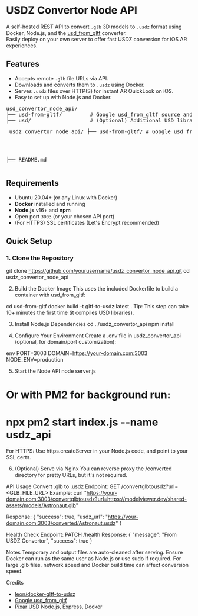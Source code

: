 # USDZ Convertor Node API

A self-hosted REST API to convert `.glb` 3D models to `.usdz` format using Docker, Node.js, and the [usd_from_gltf](https://github.com/google/usd_from_gltf) converter.  
Easily deploy on your own server to offer fast USDZ conversion for iOS AR experiences.



## Features

- Accepts remote `.glb` file URLs via API.
- Downloads and converts them to `.usdz` using Docker.
- Serves `.usdz` files over HTTP(S) for instant AR QuickLook on iOS.
- Easy to set up with Node.js and Docker.


<pre>
usd_convertor_node_api/
├── usd-from-gltf/         # Google usd_from_gltf source and Dockerfile(s)
├── usd/                   # (Optional) Additional USD libraries/assets if needed
<pre> usdz_convertor_node_api/ ├── usd-from-gltf/ # Google usd_from_gltf source and Dockerfile(s) ├── usd/ # (Optional) Additional USD libraries/assets if needed ├── usdz_convertor_api/ # Node.js Express API code │ ├── public/ │ │ └── converted/ # Exposed USDZ file output (publicly accessible) │ ├── temp/ # Temporary working files (not public) │ ├── .env # Environment variables │ ├── .gitignore │ ├── config.js │ ├── package.json │ ├── package-lock.json │ ├── sample.env │ └── server.js ├── README.md └── ... </pre>
├── README.md
</pre>



## Requirements

- Ubuntu 20.04+ (or any Linux with Docker)
- **Docker** installed and running
- **Node.js** v16+ and **npm**
- Open port `3003` (or your chosen API port)
- (For HTTPS) SSL certificates (Let's Encrypt recommended)


## Quick Setup
### 1. Clone the Repository
git clone https://github.com/yourusername/usdz_convertor_node_api.git
cd usdz_convertor_node_api

2. Build the Docker Image
This uses the included Dockerfile to build a container with usd_from_gltf:

cd usd-from-gltf
docker build -t gltf-to-usdz:latest .
Tip: This step can take 10+ minutes the first time (it compiles USD libraries).

3. Install Node.js Dependencies
cd ../usdz_convertor_api
npm install

5. Configure Your Environment
Create a .env file in usdz_convertor_api (optional, for domain/port customization):

env
PORT=3003
DOMAIN=https://your-domain.com:3003
NODE_ENV=production

5. Start the Node API
node server.js
# Or with PM2 for background run:
# npx pm2 start index.js --name usdz_api
For HTTPS: Use https.createServer in your Node.js code, and point to your SSL certs.

6. (Optional) Serve via Nginx
You can reverse proxy the /converted directory for pretty URLs, but it's not required.

API Usage
Convert .glb to .usdz
Endpoint:
GET /convertglbtousdz?url=<GLB_FILE_URL>
Example:
curl "https://your-domain.com:3003/convertglbtousdz?url=https://modelviewer.dev/shared-assets/models/Astronaut.glb"

Response:
{
  "success": true,
  "usdz_url": "https://your-domain.com:3003/converted/Astronaut.usdz"
}

Health Check
Endpoint:
PATCH /health
Response:
{
  "message": "From USDZ Convertor",
  "success": true
}

Notes
Temporary and output files are auto-cleaned after serving.
Ensure Docker can run as the same user as Node.js or use sudo if required.
For large .glb files, network speed and Docker build time can affect conversion speed.

Credits
- [leon/docker-gltf-to-udsz](https://github.com/leon/docker-gltf-to-udsz)
- [Google usd_from_gltf](https://github.com/google/usd_from_gltf)
- [Pixar USD](https://github.com/PixarAnimationStudios/USD)
Node.js, Express, Docker
